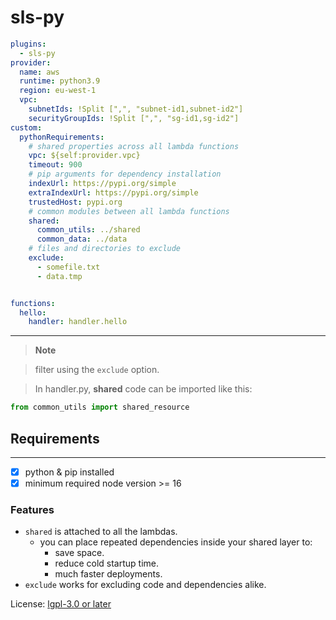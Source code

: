 # sls-py
```yaml
plugins:
  - sls-py
provider:
  name: aws
  runtime: python3.9
  region: eu-west-1
  vpc:
    subnetIds: !Split [",", "subnet-id1,subnet-id2"]
    securityGroupIds: !Split [",", "sg-id1,sg-id2"]
custom:
  pythonRequirements:
    # shared properties across all lambda functions
    vpc: ${self:provider.vpc}
    timeout: 900
    # pip arguments for dependency installation
    indexUrl: https://pypi.org/simple
    extraIndexUrl: https://pypi.org/simple
    trustedHost: pypi.org
    # common modules between all lambda functions
    shared:
      common_utils: ../shared
      common_data: ../data
    # files and directories to exclude
    exclude:
      - somefile.txt
      - data.tmp


functions:
  hello:
    handler: handler.hello
```
---
> **Note**


> filter using the `exclude` option.

>In handler.py, **shared** code can be imported like this:
```py
from common_utils import shared_resource
```

<!-- - [ ] [zip-imports](https://docs.python.org/3/library/zipimport.html) -->

## Requirements
---
- [x] python & pip installed
- [x] minimum required node version >= 16

### Features
- `shared` is attached to all the lambdas.
  - you can place repeated dependencies inside your shared layer to:
    - save space.
    - reduce cold startup time.
    - much faster deployments.
- `exclude` works for excluding code and dependencies alike.




License: [lgpl-3.0 or later](https://www.gnu.org/licenses/lgpl-3.0.txt)
